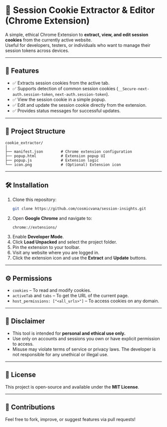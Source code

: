 
# 🍪 Session Cookie Extractor & Editor (Chrome Extension)

A simple, ethical Chrome Extension to **extract, view, and edit session cookies** from the currently active website.  
Useful for developers, testers, or individuals who want to manage their session tokens across devices.

---

## 🚀 Features
- ✅ Extracts session cookies from the active tab.
- ✅ Supports detection of common session cookies (`__Secure-next-auth.session-token`, `next-auth.session-token`).
- ✅ View the session cookie in a simple popup.
- ✅ Edit and update the session cookie directly from the extension.
- ✅ Provides status messages for successful updates.

---

## 📂 Project Structure
```
cookie_extractor/
│
├── manifest.json        # Chrome extension configuration
├── popup.html           # Extension popup UI
├── popup.js             # Extension logic
└── icon.png             # (Optional) Extension icon
```

---

## 🛠️ Installation
1. Clone this repository:
   ```bash
   git clone https://github.com/cosmicvana/session-insights.git
   ```
2. Open **Google Chrome** and navigate to:
   ```
   chrome://extensions/
   ```
3. Enable **Developer Mode**.
4. Click **Load Unpacked** and select the project folder.
5. Pin the extension to your toolbar.
6. Visit any website where you are logged in.
7. Click the extension icon and use the **Extract** and **Update** buttons.

---

## ⚙️ Permissions
- `cookies` – To read and modify cookies.
- `activeTab` and `tabs` – To get the URL of the current page.
- `host_permissions: ["<all_urls>"]` – To access cookies on any domain.

---

## 🚨 Disclaimer
- This tool is intended for **personal and ethical use only.**
- Use only on accounts and sessions you own or have explicit permission to access.
- Misuse may violate terms of service or privacy laws. The developer is not responsible for any unethical or illegal use.

---

## 📄 License
This project is open-source and available under the **MIT License**.

---

## 🙌 Contributions
Feel free to fork, improve, or suggest features via pull requests!
